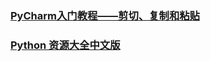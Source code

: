 ### [PyCharm入门教程——剪切、复制和粘贴](https://www.evget.com/article/2019/1/30/29454.html)
### [Python 资源大全中文版](https://www.jianshu.com/p/9ef08afc3346)
